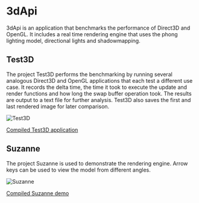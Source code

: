 # 3dApi

3dApi is an application that benchmarks the performance of Direct3D and OpenGL. It includes a real time rendering engine that uses the phong lighting model, directional lights and shadowmapping.

## Test3D

The project Test3D performs the benchmarking by running several analogous Direct3D and OpenGL applications that each test a different use case. It records the delta time, the time it took to execute the update and render functions and how long the swap buffer operation took. The results are output to a text file for further analysis. Test3D also saves the first and last rendered image for later comparison.

![Test3D](http://i.imgur.com/1DaGeR8.png)

[Compiled Test3D application](https://github.com/gpanic/3dApi/releases/download/v1.0.0/Test3D.zip)

## Suzanne

The project Suzanne is used to demonstrate the rendering engine. Arrow keys can be used to view the model from different angles.

![Suzanne](http://i.imgur.com/RkbX3O3.png)

[Compiled Suzanne demo](https://github.com/gpanic/3dApi/releases/download/v1.0.0/Suzanne.zip)